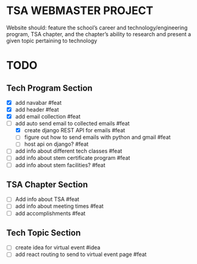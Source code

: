 # TSA WEBMASTER PROJECT

Website should:
feature the school’s career and technology/engineering program, TSA chapter, and the chapter’s ability to research and present a given topic pertaining to technology

# TODO

## Tech Program Section

- [x] add navabar #feat
- [x] add header #feat
- [x] add email collection #feat
- [ ] add auto send email to collected emails #feat
  - [x] create django REST API for emails #feat
  - [ ] figure out how to send emails with python and gmail #feat
  - [ ] host api on django? #feat
- [ ] add info about different tech classes #feat
- [ ] add info about stem certificate program #feat
- [ ] add info about stem facilities? #feat

## TSA Chapter Section

- [ ] Add info about TSA #feat
- [ ] add info about meeting times #feat
- [ ] add accomplishments #feat

## Tech Topic Section

- [ ] create idea for virtual event #idea
- [ ] add react routing to send to virtual event page #feat
